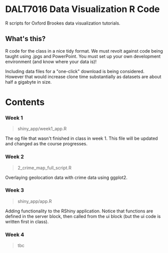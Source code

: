 # DALT7016 Data Visualization R Code

R scripts for Oxford Brookes data visualization tutorials.  

## What's this?

R code for the class in a nice tidy format. We must revolt against code being taught using .jpgs and PowerPoint. You must set up your own development environment (and know where your data is)!

Including data files for a "one-click" download is being considered. However that would increase clone time substantially as datasets are about half a gigabyte in size.

# Contents

### Week 1
>shiny_app/week1_app.R

The og file that wasn't finished in class in week 1. This file will be updated and changed as the course progresses. 

### Week 2
>2_crime_map_full_script.R

Overlaying geolocation data with crime data using ggplot2.

### Week 3
>shiny_app/app.R

Adding functionality to the RShiny application. Notice that functions are defined in the server block, then called from the ui block (but the ui code is written first in class).

### Week 4
>tbc
